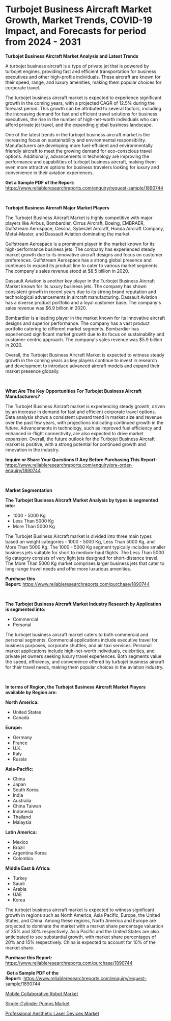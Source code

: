 <p><h1>Turbojet Business Aircraft Market Growth, Market Trends, COVID-19 Impact, and Forecasts for period from 2024 - 2031</h1></p><p><strong>Turbojet Business Aircraft Market Analysis and Latest Trends</strong></p>
<p><p>A turbojet business aircraft is a type of private jet that is powered by turbojet engines, providing fast and efficient transportation for business executives and other high-profile individuals. These aircraft are known for their speed, range, and luxury amenities, making them popular choices for corporate travel.</p><p>The turbojet business aircraft market is expected to experience significant growth in the coming years, with a projected CAGR of 12.5% during the forecast period. This growth can be attributed to several factors, including the increasing demand for fast and efficient travel solutions for business executives, the rise in the number of high-net-worth individuals who can afford private jet travel, and the expanding global business landscape.</p><p>One of the latest trends in the turbojet business aircraft market is the increasing focus on sustainability and environmental responsibility. Manufacturers are developing more fuel-efficient and environmentally friendly aircraft to meet the growing demand for eco-conscious travel options. Additionally, advancements in technology are improving the performance and capabilities of turbojet business aircraft, making them even more attractive options for business travelers looking for luxury and convenience in their aviation experiences.</p></p>
<p><strong>Get a Sample PDF of the Report:&nbsp;</strong> <a href="https://www.reliableresearchreports.com/enquiry/request-sample/1890744">https://www.reliableresearchreports.com/enquiry/request-sample/1890744</a></p>
<p>&nbsp;</p>
<p><strong>Turbojet Business Aircraft Major Market Players</strong></p>
<p><p>The Turbojet Business Aircraft Market is highly competitive with major players like Airbus, Bombardier, Cirrus Aircraft, Boeing, EMBRAER, Gulfstream Aerospace, Cessna, SyberJet Aircraft, Honda Aircraft Company, Metal-Master, and Dassault Aviation dominating the market. </p><p>Gulfstream Aerospace is a prominent player in the market known for its high-performance business jets. The company has experienced steady market growth due to its innovative aircraft designs and focus on customer preferences. Gulfstream Aerospace has a strong global presence and continues to expand its product line to cater to various market segments. The company's sales revenue stood at $8.5 billion in 2020.</p><p>Dassault Aviation is another key player in the Turbojet Business Aircraft Market known for its luxury business jets. The company has shown consistent growth in recent years due to its strong brand reputation and technological advancements in aircraft manufacturing. Dassault Aviation has a diverse product portfolio and a loyal customer base. The company's sales revenue was $6.9 billion in 2020.</p><p>Bombardier is a leading player in the market known for its innovative aircraft designs and superior performance. The company has a vast product portfolio catering to different market segments. Bombardier has experienced significant market growth due to its focus on sustainability and customer-centric approach. The company's sales revenue was $5.9 billion in 2020.</p><p>Overall, the Turbojet Business Aircraft Market is expected to witness steady growth in the coming years as key players continue to invest in research and development to introduce advanced aircraft models and expand their market presence globally.</p></p>
<p>&nbsp;</p>
<p><strong>What Are The Key Opportunities For Turbojet Business Aircraft Manufacturers?</strong></p>
<p><p>The Turbojet Business Aircraft market is experiencing steady growth, driven by an increase in demand for fast and efficient corporate travel options. Data analysis shows a consistent upward trend in market size and revenue over the past few years, with projections indicating continued growth in the future. Advancements in technology, such as improved fuel efficiency and enhanced in-flight connectivity, are also expected to drive market expansion. Overall, the future outlook for the Turbojet Business Aircraft market is positive, with a strong potential for continued growth and innovation in the industry.</p></p>
<p><strong>Inquire or Share Your Questions If Any Before Purchasing This Report:</strong> <a href="https://www.reliableresearchreports.com/enquiry/pre-order-enquiry/1890744">https://www.reliableresearchreports.com/enquiry/pre-order-enquiry/1890744</a></p>
<p>&nbsp;</p>
<p><strong>Market Segmentation</strong></p>
<p><strong>The Turbojet Business Aircraft Market Analysis by types is segmented into:</strong></p>
<p><ul><li>1000 - 5000 Kg</li><li>Less Than 5000 Kg</li><li>More Than 5000 Kg</li></ul></p>
<p><p>The Turbojet Business Aircraft market is divided into three main types based on weight categories - 1000 - 5000 Kg, Less Than 5000 Kg, and More Than 5000 Kg. The 1000 - 5000 Kg segment typically includes smaller business jets suitable for short to medium-haul flights. The Less Than 5000 Kg category consists of very light jets designed for short-distance travel. The More Than 5000 Kg market comprises larger business jets that cater to long-range travel needs and offer more luxurious amenities.</p></p>
<p><strong>Purchase this Report:&nbsp;</strong><a href="https://www.reliableresearchreports.com/purchase/1890744">https://www.reliableresearchreports.com/purchase/1890744</a></p>
<p>&nbsp;</p>
<p><strong>The Turbojet Business Aircraft Market Industry Research by Application is segmented into:</strong></p>
<p><ul><li>Commercial</li><li>Personal</li></ul></p>
<p><p>The turbojet business aircraft market caters to both commercial and personal segments. Commercial applications include executive travel for business purposes, corporate shuttles, and air taxi services. Personal market applications include high-net-worth individuals, celebrities, and private jet owners seeking luxury travel experiences. Both segments value the speed, efficiency, and convenience offered by turbojet business aircraft for their travel needs, making them popular choices in the aviation industry.</p></p>
<p>&nbsp;</p>
<p><strong>In terms of Region, the Turbojet Business Aircraft Market Players available by Region are:</strong></p>
<p>
    <p> <strong> North America: </strong>
        <ul>
            <li>United States</li>
            <li>Canada</li>
        </ul>
        </p> 
    <p> <strong> Europe: </strong>
        <ul>
            <li>Germany</li>
            <li>France</li>
            <li>U.K.</li>
            <li>Italy</li>
            <li>Russia</li>
        </ul>
        </p> 
    <p> <strong> Asia-Pacific: </strong>
        <ul>
            <li>China</li>
            <li>Japan</li>
            <li>South Korea</li>
            <li>India</li>
            <li>Australia</li>
            <li>China Taiwan</li>
            <li>Indonesia</li>
            <li>Thailand</li>
            <li>Malaysia</li>
        </ul>
        </p> 
    <p> <strong> Latin America: </strong>
        <ul>
            <li>Mexico</li>
            <li>Brazil</li>
            <li>Argentina Korea</li>
            <li>Colombia</li>
        </ul>
        </p> 
    <p> <strong> Middle East & Africa: </strong>
        <ul>
            <li>Turkey</li>
            <li>Saudi</li>
            <li>Arabia</li>
            <li>UAE</li>
            <li>Korea</li>
        </ul>
    </p>
    </p>
<p><p>The turbojet business aircraft market is expected to witness significant growth in regions such as North America, Asia Pacific, Europe, the United States, and China. Among these regions, North America and Europe are projected to dominate the market with a market share percentage valuation of 35% and 30% respectively. Asia Pacific and the United States are also anticipated to see substantial growth, with market share percentages of 20% and 15% respectively. China is expected to account for 10% of the market share.</p></p>
<p><strong>Purchase this Report: </strong><a href="https://www.reliableresearchreports.com/purchase/1890744">https://www.reliableresearchreports.com/purchase/1890744</a></p>
<p>&nbsp;<strong>Get a Sample PDF of the Report:&nbsp;&nbsp;</strong><a href="https://www.reliableresearchreports.com/enquiry/request-sample/1890744">https://www.reliableresearchreports.com/enquiry/request-sample/1890744</a></p>
<p><strong></strong></p>
<p><p><a href="https://view.publitas.com/reportprime-1/mobile-collaborative-robot-market-offers-provide-insightful-data-for-the-time-period-from-2023-to-2030-and-also-provide-analysis-based-on-application-type-and-region/">Mobile Collaborative Robot Market</a></p><p><a href="https://view.publitas.com/reportprime-1/single-cylinder-pumps-market-size-share-trends-analysis-report-by-application-regional-outlook-competitive-strategies-and-segment-forecasts-2023-2030/">Single-Cylinder Pumps Market</a></p><p><a href="https://view.publitas.com/reportprime-1/professional-aesthetic-laser-devices-market-research-report-forecasted-for-period-from-2023-2030-by-market-type-market-application-and-region/">Professional Aesthetic Laser Devices Market</a></p></p>